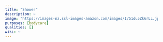 ```yaml
---
title: "Shower"
description: ~
image: "https://images-na.ssl-images-amazon.com/images/I/51du5Zk6rLL.jpg"
purposes: [bodycare]
qualities: []
wiki: ~
---
```

